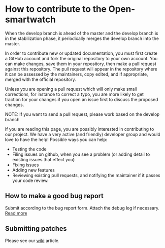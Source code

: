 # How to contribute to the Open-smartwatch

When the develop branch is ahead of the master and the develop branch is in the stabilization phase, it periodically merges the develop branch into the master.

In order to contribute new or updated documentation, you must first create a GitHub account and fork the original repository to your own account. You can make changes, save them in your repository, then make a pull request against this repository. The pull request will appear in the repository where it can be assessed by the maintainers, copy edited, and if appropriate, merged with the official repository.

Unless you are opening a pull request which will only make small corrections, for instance to correct a typo, you are more likely to get traction for your changes if you open an issue first to discuss the proposed changes. 

NOTE: If you want to send a pull request, please work based on the develop branch

If you are reading this page, you are possibly interested in contributing to our project. We have a very active (and friendly) developer group and would love to have the help! Possible ways you can help:

* Testing the code
* Filing issues on github, when you see a problem (or adding detail to existing issues that effect you)
* Fixing issues
* Adding new features
* Reviewing existing pull requests, and notifying the maintainer if it passes your code review.

## How to make a good bug report

Submit according to the bug report form. Attach the debug log if necessary. [Read more](https://open-smartwatch.github.io/howto/contribute/#how-to-open-an-issue)

## Submitting patches

Please see our [wiki](https://open-smartwatch.github.io/howto/contribute/) article.
